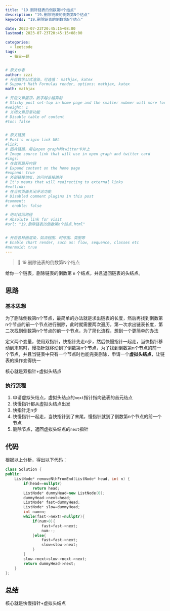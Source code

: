 ```yaml
---
title: "19.删除链表的倒数第N个结点"
description: "19.删除链表的倒数第N个结点"
keywords: "19.删除链表的倒数第N个结点"

date: 2023-07-23T20:45:15+08:00
lastmod: 2023-07-23T20:45:15+08:00

categories:
  - leetcode
tags:
  - 每日一题


# 原文作者
author: zzzi
# 开启数学公式渲染，可选值： mathjax, katex
# Support Math Formulas render, options: mathjax, katex
math: mathjax

# 开启文章置顶，数字越小越靠前
# Sticky post set-top in home page and the smaller nubmer will more forward.
#weight: 1
# 关闭文章目录功能
# Disable table of content
#toc: false


# 原文链接
# Post's origin link URL
#link:
# 图片链接，用在open graph和twitter卡片上
# Image source link that will use in open graph and twitter card
#imgs:
# 在首页展开内容
# Expand content on the home page
#expand: true
# 外部链接地址，访问时直接跳转
# It's means that will redirecting to external links
#extlink:
# 在当前页面关闭评论功能
# Disabled comment plugins in this post
#comment:
#  enable: false

# 绝对访问路径
# Absolute link for visit
#url: "19.删除链表的倒数第n个结点.html"


# 开启各种图渲染，如流程图、时序图、类图等
# Enable chart render, such as: flow, sequence, classes etc
#mermaid: true
---
```


>👋 19.删除链表的倒数第N个结点

给你一个链表，删除链表的倒数第 `n` 个结点，并且返回链表的头结点。

<!--more-->

## 思路

### 基本思想

为了删除倒数第n个节点，最简单的办法就是求出链表的长度，然后再找到倒数第n个节点的前一个节点进行删除，此时就需要两次遍历，第一次求出链表长度，第二次找到倒数第n个节点的前一个节点，为了简化流程，想到一个更简单的办法

定义两个变量，使用双指针，快指针先走n步，然后快慢指针一起走，当快指针移动到末尾时，慢指针就移动到了倒数第n个节点，为了找到倒数第n个节点的前一个节点，并且当链表中只有一个节点时也能完美删除，申请一个**虚拟头结点**，让链表的操作变得统一

核心就是双指针+虚拟头结点

### 执行流程

1. 申请虚拟头结点，虚拟头结点的`next`指针指向链表的首元结点
2. 快慢指针都从虚拟头结点出发
3. 快指针走n步
4. 快慢指针一起走，当快指针到了末尾，慢指针就到了倒数第n个节点的前一个节点
5. 删除节点，返回虚拟头结点的`next`指针

## 代码

根据以上分析，得出以下代码：

```c++
class Solution {
public:
    ListNode* removeNthFromEnd(ListNode* head, int n) {
        if(head==nullptr)
            return head;
        ListNode* dummyHead=new ListNode(0);
        dummyHead->next=head;
        ListNode* fast=dummyHead;
        ListNode* slow=dummyHead;
        int num=n;
        while(fast->next!=nullptr){
            if(num>0){
                fast=fast->next;
                num--;
            }else{
                fast=fast->next;
                slow=slow->next;
            }
        }
        slow->next=slow->next->next;
        return dummyHead->next;
    }
};
```

## 总结

核心就是快慢指针+虚拟头结点
